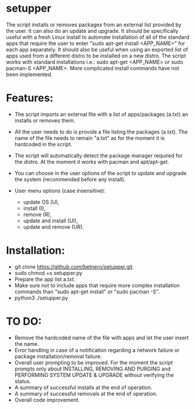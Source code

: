# setupper

The script installs or removes packages from an external list provided by the user. It can also do an update and upgrade.
It should be specifically useful with a fresh Linux install to automate installation of all of the standard apps that require the user to enter "sudo apt-get install <APP_NAME>" for each app separately. It should also be useful when using an exported list of apps used from a different distro to be installed on a new distro.
The script works with standard installations i.e.: sudo apt-get <APP_NAME> or sudo pacman-S <APP_NAME>. More complicated install commands have not been implemented.

# Features:
- The script imports an external file with a list of apps/packages (a.txt) an installs or removes them.
- All the user needs to do is provide a file listing the packages (a.txt). The name of the file needs to remain "a.txt" as for the moment it is hardcoded in the script. 
- The script will automatically detect the package manager required for the distro. At the moment it works with pacman and apt/apt-get.
- You can choose in the user options of the script to update and upgrade the system (recommended before any install).

- User menu options (case insensitive):
  - update OS (U),
  - install (I),
  - remove (R),
  - update and install (UI),
  - update and remove (UR).

# Installation:
- git clone https://github.com/betnero/setupper.git
- sudo chmod +x setupper.py
- Prepare the app list a.txt.
- Make sure not to include apps that require more complex installation commands than "sudo apt-get install" or "sudo pacman -S".
- python3 ./setupper.py

# TO DO:
- Remove the hardcoded name of the file with apps and let the user insert the name.
- Error handling in case of a notification regarding a network failure or package installation/removal failure.
- Overall user prompting to be improved. For the moment the script prompts only about INSTALLING, REMOVING AND PURGING and PERFORMING SYSTEM UPDATE & UPGRADE without verifying the status.
- A summary of successful installs at the end of operation.
- A summary of successful removals at the end of operation.
- Overall code improvement.
